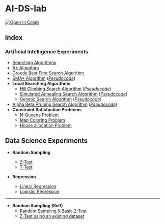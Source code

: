# AI-DS-lab

<a target="_blank" href="https://colab.research.google.com/github/kbdharun/AIDS-Lab">
  <img src="https://colab.research.google.com/assets/colab-badge.svg" alt="Open In Colab"/>
</a>

## Index

### Artificial Intelligence Experiments

- [Searching Algorithms](https://github.com/kbdharun/AI-DS-lab/blob/main/Searching-Algorithms/SearchingAlgorithms.ipynb)
- [A* Algorithm](https://github.com/kbdharun/AI-DS-lab/blob/main/Astar-search/A-star.ipynb)
- [Greedy Best First Search Algorithm](https://github.com/kbdharun/AI-DS-lab/blob/main/GBFS/Greedy%20Best%20First%20Search.ipynb)
- [SMA* Algorithm](https://github.com/kbdharun/AI-DS-lab/blob/main/SMAstar/SMAstar.ipynb) ([_Pseudocode_](https://github.com/kbdharun/AI-DS-lab/blob/main/SMAstar/pseudocode.md))
- **Local Searching Algorithms**
  - [Hill Climbing Search Algorithm](https://github.com/kbdharun/AI-DS-lab/blob/main/Local-Search-Algorithms/Hill-Climbing-Search/Hill-climbing-search.ipynb) ([_Pseudocode_](https://github.com/kbdharun/AI-DS-lab/blob/main/Local-Search-Algorithms/Hill-Climbing-Search/pseudocode.md))
  - [Simulated Annealing Search Algorithm](https://github.com/kbdharun/AI-DS-lab/blob/main/Local-Search-Algorithms/Simulated-Annealing/SimulatedAnnealing-Complete.ipynb) ([_Pseudocode_](https://github.com/kbdharun/AI-DS-lab/blob/main/Local-Search-Algorithms/Simulated-Annealing/pseudocode.md))
  - [Genetic Search Algorithm](https://github.com/kbdharun/AIDS-Lab/blob/main/Local-Search-Algorithms/Genetic-Algorithm/GeneticAlgorithm.ipynb) ([_Pseudocode_](https://github.com/kbdharun/AI-DS-lab/blob/main/Local-Search-Algorithms/Genetic-Algorithm/pseudocode.md))
- [Alpha Beta Pruning Search Algorithm](https://github.com/kbdharun/AIDS-Lab/blob/main/Alpha-Beta-Tree-Search/alpha-beta-pruning.ipynb) ([_Pseudocode_](https://github.com/kbdharun/AIDS-Lab/blob/main/Alpha-Beta-Tree-Search/pseudocode.md))
- **Constraint Satisfaction Problems**
  - [N-Queens Problem](https://github.com/kbdharun/AIDS-Lab/blob/main/CSP/N-Queens.ipynb)
  - [Map Coloring Problem](https://github.com/kbdharun/AIDS-Lab/blob/main/CSP/Map-coloring.ipynb)
  - [House allocation Problem](https://github.com/kbdharun/AIDS-Lab/blob/main/CSP/House-allocation.ipynb)

## Data Science Experiments

- **Random Sampling**
  - [Z-Test](https://github.com/kbdharun/AIDS-Lab/blob/main/Random-Sampling/Z-Test/sampling.ipynb)
  - [T-Test](https://github.com/kbdharun/AIDS-Lab/blob/main/Random-Sampling/T-Test/t_test.ipynb)
  
- **Regression**
  - [Linear Regression](https://github.com/kbdharun/AIDS-Lab/blob/main/Linear-Regression/LinReg.ipynb)
  - [Logistic Regression](https://github.com/kbdharun/AIDS-Lab/blob/main/)

----
- **Random Sampling (Self)**
  - [Random Sampling & Basic Z-Test](https://github.com/kbdharun/AIDS-Lab/blob/main/Random-Sampling/Z-Test-Self/Z-Test.ipynb)
  - [Z-Test using an existing dataset](https://github.com/kbdharun/AIDS-Lab/blob/main/Random-Sampling/Z-Test-Self/Z-Test-with-dataset.ipynb)
  
